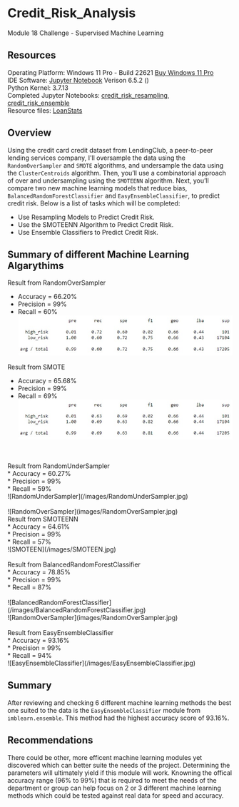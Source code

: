 # Credit_Risk_Analysis
Module 18 Challenge - Supervised Machine Learning

## Resources
Operating Platform: Windows 11 Pro - Build 22621 [Buy Windows 11 Pro](https://www.microsoft.com/en-us/d/windows-11-pro/dg7gmgf0d8h4?rtc=1)</br>
IDE Software: [Jupyter Notebook](https://jupyter.org/) Verison 6.5.2 ()</br>
Python Kernel: 3.7.13</br>
Completed Jupyter Notebooks: [credit_risk_resampling](credit_risk_resampling.ipynb), [credit_risk_ensemble](credit_risk_ensemble.ipynb)</br>
Resource files: [LoanStats](/Resources/LoanStats_2019Q1.csv)

## Overview
Using the credit card credit dataset from LendingClub, a peer-to-peer lending services company, I'll oversample the data using the ```RandomOverSampler``` and ```SMOTE``` algorithms, and undersample the data using the ```ClusterCentroids``` algorithm. Then, you’ll use a combinatorial approach of over and undersampling using the ```SMOTEENN``` algorithm. Next, you’ll compare two new machine learning models that reduce bias, ```BalancedRandomForestClassifier``` and ```EasyEnsembleClassifier```, to predict credit risk.
Below is a list of tasks which will be completed: 
* Use Resampling Models to Predict Credit Risk.
* Use the SMOTEENN Algorithm to Predict Credit Risk.
* Use Ensemble Classifiers to Predict Credit Risk.

## Summary of different Machine Learning Algarythims
Result from RandomOverSampler </br>
* Accuracy = 66.20% </br>
* Precision = 99% </br>
* Recall = 60% </br>
![RandomOverSampler](images/RandomOverSampler.jpg)

Result from SMOTE
* Accuracy = 65.68%
* Precision = 99%
* Recall = 69%
![SMOTE](/images/SMOTE.jpg)
</br>
</br>
Result from RandomUnderSampler </br>
* Accuracy = 60.27% </br>
* Precision = 99% </br>
* Recall = 59% </br>
![RandomUnderSampler](/images/RandomUnderSampler.jpg)</br>
</br>
![RandomOverSampler](images/RandomOverSampler.jpg)
</br>
Result from SMOTEENN </br>
* Accuracy = 64.61%</br>
* Precision = 99%</br>
* Recall = 57%</br>
![SMOTEEN](/images/SMOTEEN.jpg)</br>
</br>
Result from BalancedRandomForestClassifier </br>
* Accuracy = 78.85%</br>
* Precision = 99%</br>
* Recall = 87%</br>
</br>![BalancedRandomForestClassifier](/images/BalancedRandomForestClassifier.jpg)</br>
![RandomOverSampler](images/RandomOverSampler.jpg)</br>
</br>
Result from EasyEnsembleClassifier </br>
* Accuracy = 93.16%</br>
* Precision = 99%</br>
* Recall = 94%</br>
![EasyEnsembleClassifier](/images/EasyEnsembleClassifier.jpg)</br>

## Summary 
After reviewing and checking 6 different machine learning methods the best one suited to the data is the ```EasyEnsembleClassifier``` module from ```imblearn.ensemble```. This method had the highest accuracy score of 93.16%. 

## Recommendations
There could be other, more efficent machine learning modules yet discovered which can better suite the needs of the project. Determining the parameters will ultimately yield if this module will work. Knowning the offical accuracy range (96% to 99%) that is required to meet the needs of the department or group can help focus on 2 or 3 different machine learning methods which could be tested against real data for speed and accuracy. 
